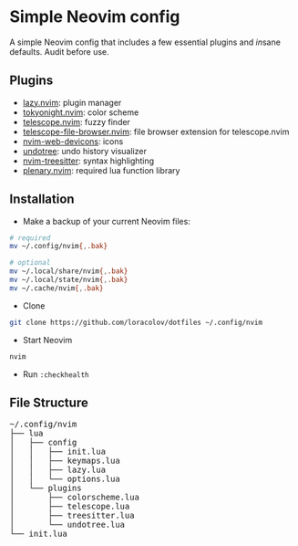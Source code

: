 # Simple Neovim config

A simple Neovim config that includes a few essential plugins and *in*sane defaults. Audit before use.

## Plugins

- [lazy.nvim](https://github.com/folke/lazy.nvim): plugin manager
- [tokyonight.nvim](https://github.com/folke/tokyonight.nvim): color scheme
- [telescope.nvim](https://github.com/nvim-telescope/telescope.nvim): fuzzy finder
- [telescope-file-browser.nvim](https://github.com/nvim-telescope/telescope-file-browser.nvim): file browser extension for telescope.nvim
- [nvim-web-devicons](https://github.com/nvim-tree/nvim-web-devicons): icons
- [undotree](https://github.com/mbbill/undotree): undo history visualizer
- [nvim-treesitter](https://github.com/nvim-treesitter/nvim-treesitter): syntax highlighting
- [plenary.nvim](https://github.com/nvim-lua/plenary.nvim): required lua function library

## Installation

- Make a backup of your current Neovim files:

```sh
# required
mv ~/.config/nvim{,.bak}

# optional
mv ~/.local/share/nvim{,.bak}
mv ~/.local/state/nvim{,.bak}
mv ~/.cache/nvim{,.bak}
```

- Clone

```sh
git clone https://github.com/loracolov/dotfiles ~/.config/nvim
```

- Start Neovim

```sh
nvim
```
- Run `:checkhealth`

## File Structure

<pre>
~/.config/nvim
├── lua
│   ├── config
│   │   ├── init.lua
│   │   ├── keymaps.lua
│   │   ├── lazy.lua
│   │   └── options.lua
│   └── plugins
│       ├── colorscheme.lua
│       ├── telescope.lua
│       ├── treesitter.lua
│       └── undotree.lua
└── init.lua
</pre>
